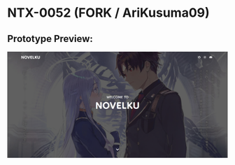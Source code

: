 # NTX-0052 (FORK / AriKusuma09)
## Prototype Preview:
![prototype](https://github.com/NTX-KISAME/Novel-Collection/blob/kisame/src/image/prototype1.png?raw=true)
